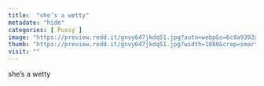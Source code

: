 ```yaml
---
title:  "she’s a wetty"
metadate: "hide"
categories: [ Pussy ]
image: "https://preview.redd.it/gnvy647jkdq51.jpg?auto=webp&s=6c8a9392ab331fc20c0954df0138f487ab6dbdee"
thumb: "https://preview.redd.it/gnvy647jkdq51.jpg?width=1080&crop=smart&auto=webp&s=471720e6f9e930d3c5fdc6060474ab1f84ea03f7"
visit: ""
---
```

she’s a wetty
